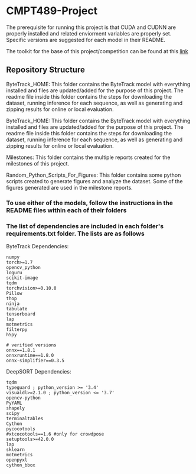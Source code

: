 # CMPT489-Project

The prerequisite for running this project is that CUDA and CUDNN are properly installed and related enviorment variables are properly set. Specific versions are suggested for each model in their README.

The toolkit for the base of this project/competition can be found at this [link](https://github.com/SoccerNet/sn-tracking)

## Repository Structure

ByteTrack_HOME: This folder contains the ByteTrack model with everything installed and files are updated/added for the purpose of this project. The readme file inside this folder contains the steps for downloading the dataset, running inference for each sequence, as well as generating and zipping results for online or local evaluation.

ByteTrack_HOME: This folder contains the ByteTrack model with everything installed and files are updated/added for the purpose of this project. The readme file inside this folder contains the steps for downloading the dataset, running inference for each sequence, as well as generating and zipping results for online or local evaluation.

Milestones: This folder contains the multiple reports created for the milestones of this project.

Random_Python_Scripts_For_Figures: This folder contains some python scripts created to generate figures and analyze the dataset. Some of the figures generated are used in the milestone reports.

### To use either of the models, follow the instructions in the README files within each of their folders

### The list of dependencies are included in each folder's requirements.txt folder. The lists are as follows

ByteTrack Dependencies:

```
numpy
torch>=1.7
opencv_python
loguru
scikit-image
tqdm
torchvision>=0.10.0
Pillow
thop
ninja
tabulate
tensorboard
lap
motmetrics
filterpy
h5py

# verified versions
onnx==1.8.1
onnxruntime==1.8.0
onnx-simplifier==0.3.5
```

DeepSORT Dependencies:

```
tqdm
typeguard ; python_version >= '3.4'
visualdl>=2.1.0 ; python_version <= '3.7'
opencv-python
PyYAML
shapely
scipy
terminaltables
Cython
pycocotools
#xtcocotools==1.6 #only for crowdpose
setuptools>=42.0.0
lap
sklearn
motmetrics
openpyxl
cython_bbox
```
